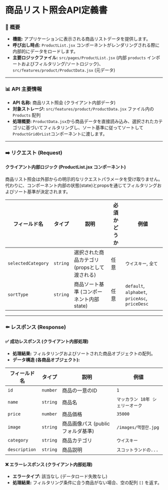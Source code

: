 # 商品リスト照会API定義書

### 📜 概要

-   **機能:** アプリケーションに表示される商品リストデータを提供します。
-   **呼び出し時点:** `ProductList.jsx` コンポーネントがレンダリングされる際に内部的にデータをロードします。
-   **主要ロジックファイル:** `src/pages/ProductList.jsx` (内部 `products` インポートおよびフィルタリング/ソートロジック)、`src/features/product/ProductData.jsx` (元データ)

---

### 📊 API 主要情報

*   **API 名称:** 商品リスト照会 (クライアント内部データ)
*   **対象ストレージ:** `src/features/product/ProductData.jsx` ファイル内の `Products` 配列
*   **処理概要:** `ProductData.jsx`から商品データを直接読み込み、選択されたカテゴリに基づいてフィルタリングし、ソート基準に従ってソートして`ProductGridOrList`コンポーネントに渡します。

---

### ➡️ リクエスト (Request)

#### クライアント内部ロジック (ProductList.jsx コンポーネント)

商品リスト照会は外部からの明示的なリクエストパラメータを受け取りません。代わりに、コンポーネント内部の状態(state)とpropsを通じてフィルタリングおよびソート基準が決定されます。

| フィールド名       | タイプ     | 説明                                     | 必須かどうか | 例値                     |
| --------------- | -------- | ---------------------------------------- | --------- | --------------------------- |
| `selectedCategory`| `string` | 選択された商品カテゴリ (propsとして渡される)      | 任意      | `ウイスキー`, `全て`        |
| `sortType`      | `string` | 商品ソート基準 (コンポーネント内部state)     | 任意      | `default`, `alphabet`, `priceAsc`, `priceDesc` |

---

### ⬅️ レスポンス (Response)

#### ✅ 成功レスポンス (クライアント内部処理)

*   **処理結果:** フィルタリングおよびソートされた商品オブジェクトの配列。
*   **データ構造 (各商品オブジェクト):**

| フィールド名   | タイプ     | 説明                                     | 例値                     |
| ----------- | -------- | ---------------------------------------- | --------------------------- |
| `id`        | `number` | 商品の一意のID                             | `1`                         |
| `name`      | `string` | 商品名                                   | `マッカラン 18年 シェリーオーク` |
| `price`     | `number` | 商品価格                                | `35000`                     |
| `image`     | `string` | 商品画像パス (public フォルダ基準)      | `/images/맥캘란.jpg`        |
| `category`  | `string` | 商品カテゴリ                            | `ウイスキー`                |
| `description`| `string` | 商品説明                                | `スコットランドの...`           |

#### ❌ エラーレスポンス (クライアント内部処理)
*   **エラータイプ:** 該当なし (データロード失敗なし)
*   **処理結果:** フィルタリング条件に合う商品がない場合、空の配列 `[]` を返す。